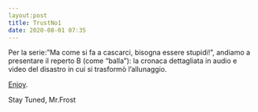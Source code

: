 ```yaml
---
layout:post
title: TrustNo1
date: 2020-08-01 07:35
---
```


Per la serie:”Ma come si fa a cascarci, bisogna essere stupidi!”, andiamo a presentare il reperto B (come “balla”): la cronaca dettagliata in audio e video del disastro in cui si trasformò l’allunaggio.

[Enjoy](https://moondisaster.org/film).

Stay Tuned, Mr.Frost 